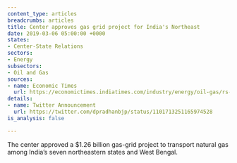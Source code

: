 ```yaml
---
content_type: articles
breadcrumbs: articles
title: Center approves gas grid project for India's Northeast
date: 2019-03-06 05:00:00 +0000
states:
- Center-State Relations
sectors:
- Energy
subsectors:
- Oil and Gas
sources:
- name: Economic Times
  url: https://economictimes.indiatimes.com/industry/energy/oil-gas/rs-9000-crore-gas-grid-project-for-north-east-bengal-dharmendra-pradhan/articleshow/68232755.cms
details:
- name: Twitter Announcement
  url: https://twitter.com/dpradhanbjp/status/1101713251165974528
is_analysis: false

---
```

The center approved a $1.26 billion gas-grid project to transport natural gas among India’s seven northeastern states and West Bengal.